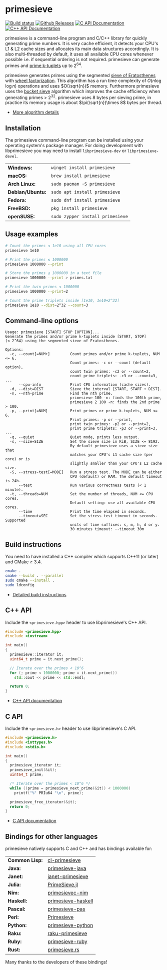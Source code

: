 # primesieve

[![Build status](https://github.com/kimwalisch/primesieve/actions/workflows/ci.yml/badge.svg)](https://github.com/kimwalisch/primesieve/actions/workflows/ci.yml)
[![Github Releases](https://img.shields.io/github/release/kimwalisch/primesieve.svg)](https://github.com/kimwalisch/primesieve/releases)
[![C API Documentation](https://img.shields.io/badge/docs-C_API-blue)](doc/C_API.md)
[![C++ API Documentation](https://img.shields.io/badge/docs-C++_API-blue)](doc/CPP_API.md)

primesieve is a command-line program and C/C++ library for quickly generating prime numbers.
It is very cache efficient, it detects your CPU's L1 & L2 cache sizes and allocates its main
data structures accordingly. It is also multi-threaded by default, it uses all available CPU
cores whenever possible i.e. if sequential ordering is not required. primesieve
can generate primes and [prime k-tuplets](https://en.wikipedia.org/wiki/Prime_k-tuple)
up to 2<sup>64</sup>.

primesieve generates primes using the segmented
[sieve of Eratosthenes](https://en.wikipedia.org/wiki/Sieve_of_Eratosthenes) with
[wheel factorization](https://en.wikipedia.org/wiki/Wheel_factorization).
This algorithm has a run time complexity of $O(n\log{\log{n}})$ operations and uses
$O(\sqrt{n})$ memory. Furthermore primesieve uses the
[bucket sieve](http://sweet.ua.pt/tos/software/prime_sieve.html)
algorithm which improves the cache efficiency when generating primes > 2<sup>32</sup>.
primesieve uses 8 bytes per sieving prime, in practice its memory usage is about
$\pi(\sqrt{n})\times 8$ bytes per thread.

* [More algorithm details](doc/ALGORITHMS.md)

## Installation

The primesieve command-line program can be installed using your operating system's
package manager. For doing development with libprimesieve you may need
to install ```libprimesieve-dev``` or ```libprimesieve-devel```.

<table>
    <tr>
        <td><b>Windows:</b></td>
        <td><code>winget install primesieve</code></td>
    </tr>
    <tr>
        <td><b>macOS:</b></td>
        <td><code>brew install primesieve</code></td>
    </tr>
    <tr>
        <td><b>Arch Linux:</b></td>
        <td><code>sudo pacman -S primesieve</code></td>
    </tr>
    <tr>
        <td><b>Debian/Ubuntu:</b></td>
        <td><code>sudo apt install primesieve</code></td>
    </tr>
    <tr>
        <td><b>Fedora:</b></td>
        <td><code>sudo dnf install primesieve</code></td>
    </tr>
    <tr>
        <td><b>FreeBSD:</b></td>
        <td><code>pkg install primesieve</code></td>
    </tr>
    <tr>
        <td><b>openSUSE:</b></td>
        <td><code>sudo zypper install primesieve</code></td>
    </tr>
</table>

## Usage examples

```sh
# Count the primes ≤ 1e10 using all CPU cores
primesieve 1e10

# Print the primes ≤ 1000000
primesieve 1000000 --print

# Store the primes ≤ 1000000 in a text file
primesieve 1000000 --print > primes.txt

# Print the twin primes ≤ 1000000
primesieve 1000000 --print=2

# Count the prime triplets inside [1e10, 1e10+2^32]
primesieve 1e10 --dist=2^32 --count=3
```

## Command-line options

```
Usage: primesieve [START] STOP [OPTION]...
Generate the primes and/or prime k-tuplets inside [START, STOP]
(< 2^64) using the segmented sieve of Eratosthenes.

Options:
  -c, --count[=NUM+]         Count primes and/or prime k-tuplets, NUM <= 6.
                             Count primes: -c or --count (default option),
                             count twin primes: -c2 or --count=2,
                             count prime triplets: -c3 or --count=3, ...
      --cpu-info             Print CPU information (cache sizes).
  -d, --dist=DIST            Sieve the interval [START, START + DIST].
  -n, --nth-prime            Find the nth prime.
                             primesieve 100 -n: finds the 100th prime,
                             primesieve 2 100 -n: finds the 2nd prime > 100.
  -p, --print[=NUM]          Print primes or prime k-tuplets, NUM <= 6.
                             Print primes: -p or --print,
                             print twin primes: -p2 or --print=2,
                             print prime triplets: -p3 or --print=3, ...
  -q, --quiet                Quiet mode, prints less output.
  -s, --size=SIZE            Set the sieve size in KiB, SIZE <= 8192.
                             By default primesieve uses a sieve size that
                             matches your CPU's L1 cache size (per core) or is
                             slightly smaller than your CPU's L2 cache size.
  -S, --stress-test[=MODE]   Run a stress test. The MODE can be either
                             CPU (default) or RAM. The default timeout is 24h.
      --test                 Run various correctness tests (< 1 minute).
  -t, --threads=NUM          Set the number of threads, NUM <= CPU cores.
                             Default setting: use all available CPU cores.
      --time                 Print the time elapsed in seconds.
      --timeout=SEC          Set the stress test timeout in seconds. Supported
                             units of time suffixes: s, m, h, d or y.
                             30 minutes timeout: --timeout 30m
```

## Build instructions

You need to have installed a C++ compiler which supports C++11 (or later)
and CMake ≥ 3.4.

```sh
cmake .
cmake --build . --parallel
sudo cmake --install .
sudo ldconfig
```

* [Detailed build instructions](doc/BUILD.md)

## C++ API

Include the ```<primesieve.hpp>``` header to use libprimesieve's C++ API.

```C++
#include <primesieve.hpp>
#include <iostream>

int main()
{
  primesieve::iterator it;
  uint64_t prime = it.next_prime();

  // Iterate over the primes < 10^6
  for (; prime < 1000000; prime = it.next_prime())
    std::cout << prime << std::endl;

  return 0;
}
```

* [C++ API documentation](doc/CPP_API.md)

## C API

Include the ```<primesieve.h>``` header to use libprimesieve's C API.

```C
#include <primesieve.h>
#include <inttypes.h>
#include <stdio.h>

int main()
{
  primesieve_iterator it;
  primesieve_init(&it);
  uint64_t prime;

  /* Iterate over the primes < 10^6 */
  while ((prime = primesieve_next_prime(&it)) < 1000000)
    printf("%" PRIu64 "\n", prime);

  primesieve_free_iterator(&it);
  return 0;
}
```

* [C API documentation](doc/C_API.md)

## Bindings for other languages

primesieve natively supports C and C++ and has bindings available for:

<table>
    <tr>
        <td><b>Common Lisp:</b></td>
        <td><a href="https://github.com/AaronChen0/cl-primesieve">cl-primesieve</a></td>
    </tr>
    <tr>
        <td><b>Java:</b></td>
        <td><a href="https://github.com/buildingnicesoftware/primesieve-java">primesieve-java</a></td>
    </tr>
    <tr>
        <td><b>Janet:</b></td>
        <td><a href="https://github.com/bunder/janet-primesieve">janet-primesieve</a></td>
    </tr>
    <tr>
        <td><b>Julia:</b></td>
        <td><a href="https://github.com/jlapeyre/PrimeSieve.jl">PrimeSieve.jl</a></td>
    </tr>
    <tr>
        <td><b>Nim:</b></td>
        <td><a href="https://github.com/nandub/primesievec-nim">primesievec-nim</a></td>
    </tr>
    <tr>
        <td><b>Haskell:</b></td>
        <td><a href="https://hackage.haskell.org/package/primesieve">primesieve-haskell</a></td>
    </tr>
    <tr>
        <td><b>Pascal:</b></td>
        <td><a href="https://github.com/JulStrat/primesieve-pas">primesieve-pas</a></td>
    </tr> 
    <tr>
        <td><b>Perl:</b></td>
        <td><a href="https://gitlab.com/oesiman/primesieve">Primesieve</a></td>
    </tr>
    <tr>
        <td><b>Python:</b></td>
        <td><a href="https://github.com/shlomif/primesieve-python">primesieve-python</a></td>
    </tr>
    <tr>
        <td><b>Raku:</b></td>
        <td><a href="https://github.com/CurtTilmes/raku-primesieve">raku-primesieve</a></td>
    </tr>
    <tr>
        <td><b>Ruby:</b></td>
        <td><a href="https://github.com/robertjlooby/primesieve-ruby">primesieve-ruby</a></td>
    </tr>
    <tr>
        <td><b>Rust:</b></td>
        <td><a href="https://github.com/pthariensflame/primesieve.rs">primesieve.rs</a></td>
    </tr>   
</table>

Many thanks to the developers of these bindings!
